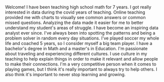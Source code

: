 
Welcome! I have been teaching high school math for 7 years. I got really interested in data during the covid years of teaching. 
Online teaching provided me with charts to visually see common answers or common missed questions. Analyzing the data made it easier for me to better understand my student's areas of struggle. I have become an inspiring data analyst ever since. I've always been into spotting the patterns and being a problem solver in random every day situations. I've played soccer my whole life and coached 5 years, so I consider myself a big team player. I have a bachelor's degree in Math and a master's in Education.  I'm passionate about traveling and experiencing different cultures. I use culture in my teaching to help explain things in order to make it relevant and allow people to make their connections. I'm a very competitive person when it comes to playing games, but I think it's really important to always try to help others. I also think it's important to never stop learning and growing.
